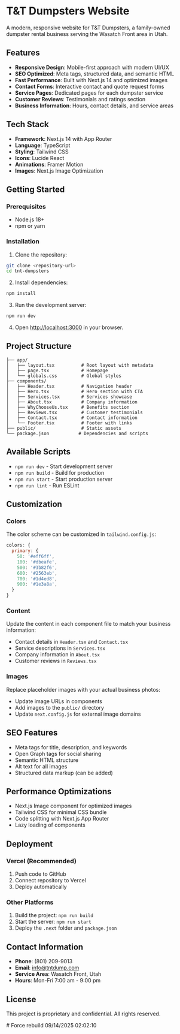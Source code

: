 # T&T Dumpsters Website

A modern, responsive website for T&T Dumpsters, a family-owned dumpster rental business serving the Wasatch Front area in Utah.

## Features

- **Responsive Design**: Mobile-first approach with modern UI/UX
- **SEO Optimized**: Meta tags, structured data, and semantic HTML
- **Fast Performance**: Built with Next.js 14 and optimized images
- **Contact Forms**: Interactive contact and quote request forms
- **Service Pages**: Dedicated pages for each dumpster service
- **Customer Reviews**: Testimonials and ratings section
- **Business Information**: Hours, contact details, and service areas

## Tech Stack

- **Framework**: Next.js 14 with App Router
- **Language**: TypeScript
- **Styling**: Tailwind CSS
- **Icons**: Lucide React
- **Animations**: Framer Motion
- **Images**: Next.js Image Optimization

## Getting Started

### Prerequisites

- Node.js 18+ 
- npm or yarn

### Installation

1. Clone the repository:
```bash
git clone <repository-url>
cd tnt-dumpsters
```

2. Install dependencies:
```bash
npm install
```

3. Run the development server:
```bash
npm run dev
```

4. Open [http://localhost:3000](http://localhost:3000) in your browser.

## Project Structure

```
├── app/
│   ├── layout.tsx          # Root layout with metadata
│   ├── page.tsx            # Homepage
│   └── globals.css         # Global styles
├── components/
│   ├── Header.tsx          # Navigation header
│   ├── Hero.tsx            # Hero section with CTA
│   ├── Services.tsx        # Services showcase
│   ├── About.tsx           # Company information
│   ├── WhyChooseUs.tsx     # Benefits section
│   ├── Reviews.tsx         # Customer testimonials
│   ├── Contact.tsx         # Contact information
│   └── Footer.tsx          # Footer with links
├── public/                 # Static assets
└── package.json           # Dependencies and scripts
```

## Available Scripts

- `npm run dev` - Start development server
- `npm run build` - Build for production
- `npm run start` - Start production server
- `npm run lint` - Run ESLint

## Customization

### Colors
The color scheme can be customized in `tailwind.config.js`:

```javascript
colors: {
  primary: {
    50: '#eff6ff',
    100: '#dbeafe',
    500: '#3b82f6',
    600: '#2563eb',
    700: '#1d4ed8',
    900: '#1e3a8a',
  }
}
```

### Content
Update the content in each component file to match your business information:
- Contact details in `Header.tsx` and `Contact.tsx`
- Service descriptions in `Services.tsx`
- Company information in `About.tsx`
- Customer reviews in `Reviews.tsx`

### Images
Replace placeholder images with your actual business photos:
- Update image URLs in components
- Add images to the `public/` directory
- Update `next.config.js` for external image domains

## SEO Features

- Meta tags for title, description, and keywords
- Open Graph tags for social sharing
- Semantic HTML structure
- Alt text for all images
- Structured data markup (can be added)

## Performance Optimizations

- Next.js Image component for optimized images
- Tailwind CSS for minimal CSS bundle
- Code splitting with Next.js App Router
- Lazy loading of components

## Deployment

### Vercel (Recommended)
1. Push code to GitHub
2. Connect repository to Vercel
3. Deploy automatically

### Other Platforms
1. Build the project: `npm run build`
2. Start the server: `npm run start`
3. Deploy the `.next` folder and `package.json`

## Contact Information

- **Phone**: (801) 209-9013
- **Email**: info@tntdump.com
- **Service Area**: Wasatch Front, Utah
- **Hours**: Mon-Fri 7:00 am - 9:00 pm

## License

This project is proprietary and confidential. All rights reserved.



#   F o r c e   r e b u i l d   0 9 / 1 4 / 2 0 2 5   0 2 : 0 2 : 1 0  
 